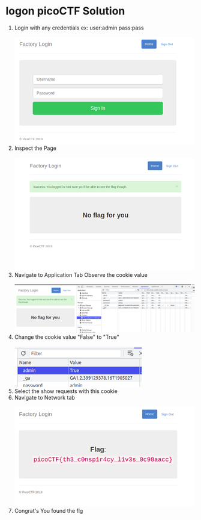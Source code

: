 # logon picoCTF Solution
1. Login with any credentials ex: user:admin pass:pass<br/><br/>  ![Alt text](img/1.png "placeholder text")
2. Inspect the Page<br/><br/>  ![Alt text](img/2.png "placeholder text")
3. Navigate to Application Tab Observe the cookie value<br/><br/>  ![Alt text](img/3.png "placeholder text")
4. Change the cookie value "False" to "True" <br/><br/>  ![Alt text](img/4.png "placeholder text")
5. Select the show requests with this cookie
6. Navigate to Network tab  <br/><br/>  ![Alt text](img/5.png "placeholder text")
7. Congrat's You found the flg
